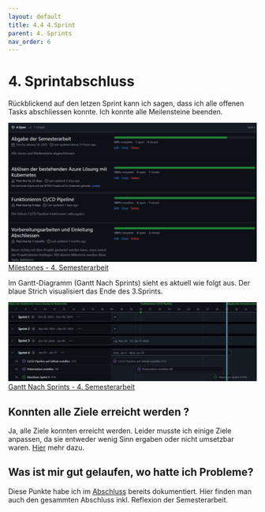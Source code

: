 ```yaml
---
layout: default
title: 4.4 4.Sprint
parent: 4. Sprints
nav_order: 6
---
```


# 4. Sprintabschluss

Rückblickend auf den letzen Sprint kann ich sagen, dass ich alle offenen Tasks abschliessen konnte. Ich konnte alle Meilensteine beenden.

![Meilensteine](../ressources/bilder/4_Sprint_Milestone.png)
[Milestones - 4. Semesterarbeit](https://github.com/Bazzako/SemArb4-CD-und-Camunda-BPM/milestones)

Im Gantt-Diagramm (Gantt Nach Sprints) sieht es aktuell wie folgt aus. Der blaue Strich visualisiert das Ende des 3.Sprints.

![Gantt](../ressources/bilder/4_Sprint_Gantt.png)
[Gantt Nach Sprints - 4. Semesterarbeit](https://github.com/users/Bazzako/projects/6/views/4)


## Konnten alle Ziele erreicht werden ?

Ja, alle Ziele konnten erreicht werden. Leider musste ich einige Ziele anpassen, da sie entweder wenig Sinn ergaben oder nicht umsetzbar waren. [Hier](../Abschluss/Erreichte_Ziele.md) mehr dazu.

## Was ist mir gut gelaufen, wo hatte ich Probleme?

Diese Punkte habe ich im [Abschluss](../Abschluss/Erfahrungen.md) bereits dokumentiert. Hier finden man auch den gesammten Abschluss inkl. Reflexion der Semesterarbeit.

